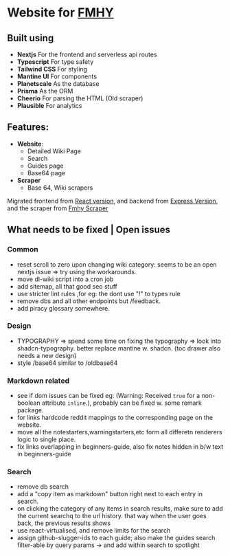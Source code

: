 # Website for [FMHY](https://www.reddit.com/r/FREEMEDIAHECKYEAH/)

## Built using

- **Nextjs** For the frontend and serverless api routes
- **Typescript** For type safety
- **Tailwind CSS** For styling
- **Mantine UI** For components
- **Planetscale** As the database
- **Prisma** As the ORM
- **Cheerio** For parsing the HTML (Old scraper)
- **Plausible** For analytics

## Features:

- **Website**:
  - Detailed Wiki Page
  - Search
  - Guides page
  - Base64 page
- **Scraper**
  - Base 64, Wiki scrapers

Migrated frontend from [React version](https://github.com/zeus-12/fmhy-ui), and backend from [Express Version](https://github.com/zeus-12/fmhy-server), and the scraper from [Fmhy Scraper](https://github.com/zeus-12/fmhy-scraper)

## What needs to be fixed | Open issues

### Common

- reset scroll to zero upon changing wiki category: seems to be an open nextjs issue => try using the workarounds.
- move dl-wiki script into a cron job
- add sitemap, all that good seo stuff
- use stricter lint rules ,for eg: the dont use "!" to types rule
- remove dbs and all other endpoints but /feedback.
- add piracy glossary somewhere.

### Design

- TYPOGRAPHY => spend some time on fixing the typography => look into shadcn-typography. better replace mantine w. shadcn. (toc drawer also needs a new design)
- style /base64 similar to /oldbase64

### Markdown related

- see if dom issues can be fixed eg: (Warning: Received `true` for a non-boolean attribute `inline`.), probably can be fixed w. some remark package.
- for links hardcode reddit mappings to the corresponding page on the website.
- move all the notestarters,warningstarters,etc form all differetn renderers logic to single place.
- fix links overlapping in beginners-guide, also fix notes hidden in b/w text in beginners-guide

### Search

- remove db search
- add a "copy item as markdown" button right next to each entry in search.
- on clicking the category of any items in search results, make sure to add the current searchq to the url history. that way when the user goes back, the previous results shows
- use react-virtualised, and remove limits for the search
- assign github-slugger-ids to each guide; also make the guides search filter-able by query params -> and add within search to spotlight
